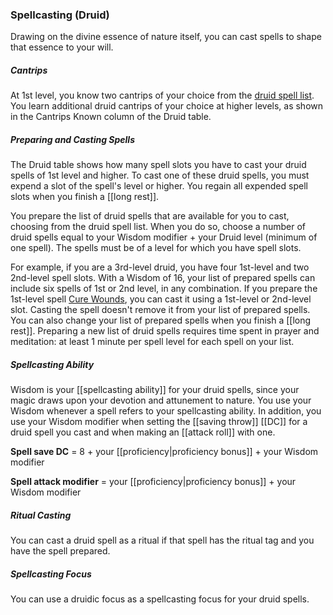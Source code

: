 ### Spellcasting (Druid)
Drawing on the divine essence of nature itself, you can cast spells to shape that essence to your will.

##### Cantrips
At 1st level, you know two cantrips of your choice from the [druid spell list](http://dnd5e.wikidot.com/spells:druid). You learn additional druid cantrips of your choice at higher levels, as shown in the Cantrips Known column of the Druid table.

##### Preparing and Casting Spells
The Druid table shows how many spell slots you have to cast your druid spells of 1st level and higher. To cast one of these druid spells, you must expend a slot of the spell's level or higher. You regain all expended spell slots when you finish a [[long rest]].

You prepare the list of druid spells that are available for you to cast, choosing from the druid spell list. When you do so, choose a number of druid spells equal to your Wisdom modifier + your Druid level (minimum of one spell). The spells must be of a level for which you have spell slots.

For example, if you are a 3rd-level druid, you have four 1st-level and two 2nd-level spell slots. With a Wisdom of 16, your list of prepared spells can include six spells of 1st or 2nd level, in any combination. If you prepare the 1st-level spell [Cure Wounds](http://dnd5e.wikidot.com/spell:cure-wounds), you can cast it using a 1st-level or 2nd-level slot. Casting the spell doesn't remove it from your list of prepared spells.  
You can also change your list of prepared spells when you finish a [[long rest]]. Preparing a new list of druid spells requires time spent in prayer and meditation: at least 1 minute per spell level for each spell on your list.

##### Spellcasting Ability
Wisdom is your [[spellcasting ability]] for your druid spells, since your magic draws upon your devotion and attunement to nature. You use your Wisdom whenever a spell refers to your spellcasting ability. In addition, you use your Wisdom modifier when setting the [[saving throw]] [[DC]] for a druid spell you cast and when making an [[attack roll]] with one.

**Spell save DC** = 8 + your [[proficiency|proficiency bonus]] + your Wisdom modifier

**Spell attack modifier** = your [[proficiency|proficiency bonus]] + your Wisdom modifier

##### Ritual Casting
You can cast a druid spell as a ritual if that spell has the ritual tag and you have the spell prepared.

##### Spellcasting Focus
You can use a druidic focus as a spellcasting focus for your druid spells.